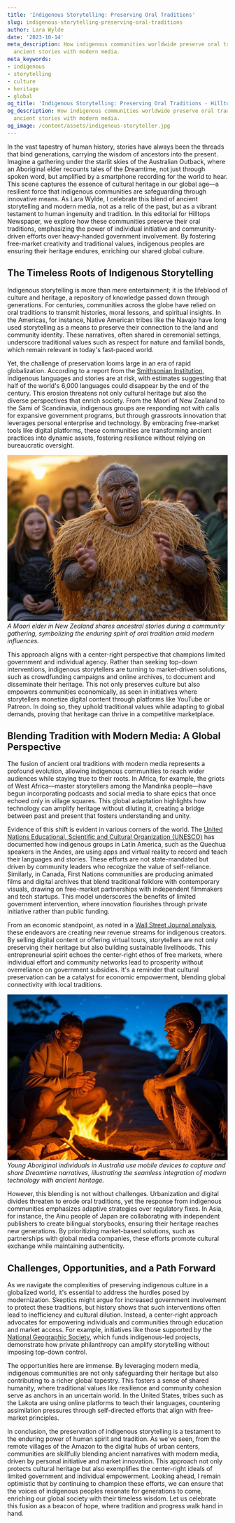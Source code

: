 ```yaml
---
title: 'Indigenous Storytelling: Preserving Oral Traditions'
slug: indigenous-storytelling-preserving-oral-traditions
author: Lara Wylde
date: '2023-10-14'
meta_description: How indigenous communities worldwide preserve oral traditions, blending
  ancient stories with modern media.
meta_keywords:
- indigenous
- storytelling
- culture
- heritage
- global
og_title: 'Indigenous Storytelling: Preserving Oral Traditions - Hilltops Newspaper'
og_description: How indigenous communities worldwide preserve oral traditions, blending
  ancient stories with modern media.
og_image: /content/assets/indigenous-storyteller.jpg
---
```


In the vast tapestry of human history, stories have always been the threads that bind generations, carrying the wisdom of ancestors into the present. Imagine a gathering under the starlit skies of the Australian Outback, where an Aboriginal elder recounts tales of the Dreamtime, not just through spoken word, but amplified by a smartphone recording for the world to hear. This scene captures the essence of cultural heritage in our global age—a resilient force that indigenous communities are safeguarding through innovative means. As Lara Wylde, I celebrate this blend of ancient storytelling and modern media, not as a relic of the past, but as a vibrant testament to human ingenuity and tradition. In this editorial for Hilltops Newspaper, we explore how these communities preserve their oral traditions, emphasizing the power of individual initiative and community-driven efforts over heavy-handed government involvement. By fostering free-market creativity and traditional values, indigenous peoples are ensuring their heritage endures, enriching our shared global culture.

## The Timeless Roots of Indigenous Storytelling

Indigenous storytelling is more than mere entertainment; it is the lifeblood of culture and heritage, a repository of knowledge passed down through generations. For centuries, communities across the globe have relied on oral traditions to transmit histories, moral lessons, and spiritual insights. In the Americas, for instance, Native American tribes like the Navajo have long used storytelling as a means to preserve their connection to the land and community identity. These narratives, often shared in ceremonial settings, underscore traditional values such as respect for nature and familial bonds, which remain relevant in today's fast-paced world.

Yet, the challenge of preservation looms large in an era of rapid globalization. According to a report from the [Smithsonian Institution](https://www.si.edu), indigenous languages and stories are at risk, with estimates suggesting that half of the world's 6,000 languages could disappear by the end of the century. This erosion threatens not only cultural heritage but also the diverse perspectives that enrich society. From the Maori of New Zealand to the Sami of Scandinavia, indigenous groups are responding not with calls for expansive government programs, but through grassroots innovation that leverages personal enterprise and technology. By embracing free-market tools like digital platforms, these communities are transforming ancient practices into dynamic assets, fostering resilience without relying on bureaucratic oversight.

![Maori elder reciting ancient tales](/content/assets/maori-elder-recital.jpg) *A Maori elder in New Zealand shares ancestral stories during a community gathering, symbolizing the enduring spirit of oral tradition amid modern influences.*

This approach aligns with a center-right perspective that champions limited government and individual agency. Rather than seeking top-down interventions, indigenous storytellers are turning to market-driven solutions, such as crowdfunding campaigns and online archives, to document and disseminate their heritage. This not only preserves culture but also empowers communities economically, as seen in initiatives where storytellers monetize digital content through platforms like YouTube or Patreon. In doing so, they uphold traditional values while adapting to global demands, proving that heritage can thrive in a competitive marketplace.

## Blending Tradition with Modern Media: A Global Perspective

The fusion of ancient oral traditions with modern media represents a profound evolution, allowing indigenous communities to reach wider audiences while staying true to their roots. In Africa, for example, the griots of West Africa—master storytellers among the Mandinka people—have begun incorporating podcasts and social media to share epics that once echoed only in village squares. This global adaptation highlights how technology can amplify heritage without diluting it, creating a bridge between past and present that fosters understanding and unity.

Evidence of this shift is evident in various corners of the world. The [United Nations Educational, Scientific and Cultural Organization (UNESCO)](https://en.unesco.org/) has documented how indigenous groups in Latin America, such as the Quechua speakers in the Andes, are using apps and virtual reality to record and teach their languages and stories. These efforts are not state-mandated but driven by community leaders who recognize the value of self-reliance. Similarly, in Canada, First Nations communities are producing animated films and digital archives that blend traditional folklore with contemporary visuals, drawing on free-market partnerships with independent filmmakers and tech startups. This model underscores the benefits of limited government intervention, where innovation flourishes through private initiative rather than public funding.

From an economic standpoint, as noted in a [Wall Street Journal analysis](https://www.wsj.com/articles/indigenous-storytelling-in-the-digital-age), these endeavors are creating new revenue streams for indigenous creators. By selling digital content or offering virtual tours, storytellers are not only preserving their heritage but also building sustainable livelihoods. This entrepreneurial spirit echoes the center-right ethos of free markets, where individual effort and community networks lead to prosperity without overreliance on government subsidies. It's a reminder that cultural preservation can be a catalyst for economic empowerment, blending global connectivity with local traditions.

![Aboriginal youth recording Dreamtime stories](/content/assets/aboriginal-youth-recording.jpg) *Young Aboriginal individuals in Australia use mobile devices to capture and share Dreamtime narratives, illustrating the seamless integration of modern technology with ancient heritage.*

However, this blending is not without challenges. Urbanization and digital divides threaten to erode oral traditions, yet the response from indigenous communities emphasizes adaptive strategies over regulatory fixes. In Asia, for instance, the Ainu people of Japan are collaborating with independent publishers to create bilingual storybooks, ensuring their heritage reaches new generations. By prioritizing market-based solutions, such as partnerships with global media companies, these efforts promote cultural exchange while maintaining authenticity.

## Challenges, Opportunities, and a Path Forward

As we navigate the complexities of preserving indigenous culture in a globalized world, it's essential to address the hurdles posed by modernization. Skeptics might argue for increased government involvement to protect these traditions, but history shows that such interventions often lead to inefficiency and cultural dilution. Instead, a center-right approach advocates for empowering individuals and communities through education and market access. For example, initiatives like those supported by the [National Geographic Society](https://www.nationalgeographic.com/), which funds indigenous-led projects, demonstrate how private philanthropy can amplify storytelling without imposing top-down control.

The opportunities here are immense. By leveraging modern media, indigenous communities are not only safeguarding their heritage but also contributing to a richer global tapestry. This fosters a sense of shared humanity, where traditional values like resilience and community cohesion serve as anchors in an uncertain world. In the United States, tribes such as the Lakota are using online platforms to teach their languages, countering assimilation pressures through self-directed efforts that align with free-market principles.

In conclusion, the preservation of indigenous storytelling is a testament to the enduring power of human spirit and tradition. As we've seen, from the remote villages of the Amazon to the digital hubs of urban centers, communities are skillfully blending ancient narratives with modern media, driven by personal initiative and market innovation. This approach not only protects cultural heritage but also exemplifies the center-right ideals of limited government and individual empowerment. Looking ahead, I remain optimistic that by continuing to champion these efforts, we can ensure that the voices of indigenous peoples resonate for generations to come, enriching our global society with their timeless wisdom. Let us celebrate this fusion as a beacon of hope, where tradition and progress walk hand in hand.